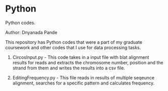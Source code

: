 # Python
Python codes.

Author: Dnyanada Pande

This repository has Python codes that were a part of my graduate coursework and other codes that I use for data processing tasks.

1. CircosInput.py - This code takes in a input file with blat alignment results for reads and extracts the chromosome number, position and the strand from them and writes the results into a csv file.

2. EditingFrequency.py - This file reads in results of multiple seqeunce alignment, searches for a specific pattern and calculates frequency.
